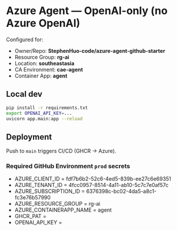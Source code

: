 # Azure Agent — OpenAI-only (no Azure OpenAI)

Configured for:
- Owner/Repo: **StephenHuo-code/azure-agent-github-starter**
- Resource Group: **rg-ai**
- Location: **southeastasia**
- CA Environment: **cae-agent**
- Container App: **agent**

## Local dev
```bash
pip install -r requirements.txt
export OPENAI_API_KEY=...
uvicorn app.main:app --reload
```

## Deployment
Push to `main` triggers CI/CD (GHCR → Azure).

### Required GitHub Environment `prod` secrets
- AZURE_CLIENT_ID = fdf7b6b2-52c6-4ed5-839b-ee27c6e69351
- AZURE_TENANT_ID = 4fcc0957-8514-4a11-ab10-5c7c7e0af57c
- AZURE_SUBSCRIPTION_ID = 6376398c-bc02-4da5-a8c1-fc3e76b57990
- AZURE_RESOURCE_GROUP = rg-ai
- AZURE_CONTAINERAPP_NAME = agent
- GHCR_PAT = <your token>
- OPENAI_API_KEY = <your key>
